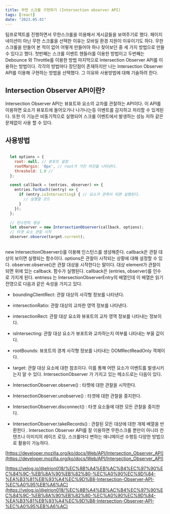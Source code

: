 ```yaml
---
title: 무한 스크롤 구현하기 (Intersection observer API)
tags: [react]
date: "2023.05.01"
---
```

팀프로젝트를 진행하면서 무한스크롤을 이용해서 게시글들을 보여주기로 했다. 페이지네이션이 아닌 무한 스크롤을 선택한 이유는 모바일 환경 지원이 이유이기도 하다. 무한 스크롤을 만들어 본 적이 없어 어떻게 만들어야 하나 찾아보던 중 세 가지 방법으로 만들 수 있다고 했다. 첫번째는 스크롤 이벤트 헨들러를 이용한 방법이고 두번째는 Debounce 와 Throttle를 이용한 방법 마지막으로 Intersection Observer API를 이용하는 방법이다. 각각의 방법마다 장단점이 존재하지만 나는 Intersection Observer API를 이용해 구현하는 방법을 선택했다. 그 이유와 사용방법에 대해 기술하려 한다.

## Intersection Observer API이란? 

Intersection Observer API는 뷰표트와 요소의 교차를 관찰하는 API이다. 이 API를 이용하면 요소가 뷰포트에 들어오거나 나가나는등 이벤트를 감지하고 처리할 수 있게된다. 또한 이 기능은 비동기적으로 실행되어 스크롤 이벤트에서 발생하는 성능 저하 같은 문제없이 사용 할 수 있다.

## 사용방법 

```javascript

  let options = {
    root: null, // 뷰포트 설정 
    rootMargin: '0px', // root가 가진 마진을 나타낸다.
    threshold: 1.0 // 
  };

  const callback = (entries, observer) => {
    entries.forEach((entry) => {
      if (entry.isIntersecting) { // 요소가 관측이 되면 실행된다.
        // 실행할 코드
      }
    });
  };

  // 인스턴트 생성
  let observer = new IntersectionObserver(callback, options);
  // 타겟 요소 관찰 시작
  observer.observe(target.current);
  

```
new IntersectionObserver()를 이용해 인스턴스를 생성해준다. callback은 관찰 대상이 보이면 실행되는 함수이다. options은 관찰이 시작되는 상황에 대해 설정할 수 있다. observer.observe()은 관찰 대상을 시작한다는 말이다. 대상 element가 관찰이 되면 위에 있는 callback. 함수가 실행된다. callback은 (entries, observer)를 인수로 가지게 된다. entriess 는 IntersectionObserverEntry의 배열인데 이 배열은 읽기 전영으로 다음과 같은 속성을 가지고 있다.

- boundingClientRect: 관찰 대상의 사각형 정보를 나타낸다.
- intersectionRatio: 관찰 대상의 교차한 영역 정보를 나타낸다.
- intersectionRect: 관찰 대상 요소와 뷰포트의 교차 영역 정보를 나타내는 정보이다.
- isIntersecting: 관찰 대상 요소가 뷰포트와 교차하는지 여부를 나타내는 부울 값이다.
- rootBounds: 뷰포트의 경계 사각형 정보를 나타내는 DOMRectReadOnly 객체이다.
- target: 관찰 대상 요소에 대한 참조이다. 이를 통해 어떤 요소가 이벤트를 발생시키는지 알 수 있다.
IntersectionObserver 가 가지고 있는 메소드로는 다음이 있다.

- IntersectionObserver.observe() : 타켓에 대한 관찰을 시작한다.
- IntersectionObserver.unobserve() : 타겟에 대한 관찰을 중지한다.
- IntersectionObserver.disconnect() : 타겟 요소들에 대한 모든 관찰을 중지한다.
- IntersectionObserver.takeRecords() : 관찰된 모든 대상에 대한 개체 배열을 반환한다 .
Intersection Observer API를 잘 이용하면 무한스크롤 뿐만이 아니라 컨텐츠나 이미지의 레이즈 로딩, 스크롤마다 변하는 애니메이션 수행등 다양한 방법으로 활용이 가능하다.

[https://developer.mozilla.org/ko/docs/Web/API/Intersection_Observer_API](https://developer.mozilla.org/ko/docs/Web/API/Intersection_Observer_API) 

[https://velog.io/@elrion018/%EC%8B%A4%EB%AC%B4%EC%97%90%EC%84%9C-%EB%8A%90%EB%82%80-%EC%A0%90%EC%9D%84-%EA%B3%81%EB%93%A4%EC%9D%B8-Intersection-Observer-API-%EC%A0%95%EB%A6%AC](https://velog.io/@elrion018/%EC%8B%A4%EB%AC%B4%EC%97%90%EC%84%9C-%EB%8A%90%EB%82%80-%EC%A0%90%EC%9D%84-%EA%B3%81%EB%93%A4%EC%9D%B8-Intersection-Observer-API-%EC%A0%95%EB%A6%AC) 
